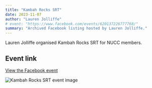 ```yaml
---
title: "Kambah Rocks SRT"
date: 2023-11-07
author: "Lauren Jolliffe"
# event: "https://www.facebook.com/events/620137226777768/"
summary: "Archived Facebook listing hosted by Lauren Jolliffe."
---
```

Lauren Jolliffe organised Kambah Rocks SRT for NUCC members.

## Event link

[View the Facebook event](https://www.facebook.com/events/620137226777768/)

![Kambah Rocks SRT event image](/trip/event-images/20231107_kambah_rocks_srt.jpg)
